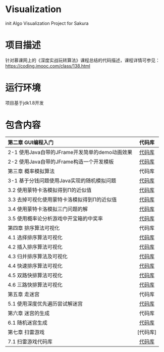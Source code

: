 # Visualization
init Algo Visualization Project for Sakura
# 项目描述
针对慕课网上的《深度实战玩转算法》课程总结的代码描述，课程详情可参见：https://coding.imooc.com/class/138.html
# 运行环境
项目基于jdk1.8开发
# 包含内容
| 第二章 GUI编程入门 | 代码库 | 
| :--- | :---: | 
| 2-1 使用Java自带的JFrame开发简单的demo动画效果 | [代码库](https://github.com/wangjiqing/Visualization-Algo-master/tree/master/JFrameDemo) |
| 2-2 使用Java自带的JFrame构造一个开发模板 | [代码库](https://github.com/wangjiqing/Visualization-Algo-master/tree/master/AlgoTemplate) |
| 第三章 概率模拟算法 | 代码库 | 
| 3-1 基于分钱问题使用Java实现的随机模拟问题 | [代码库](https://github.com/wangjiqing/Visualization-Algo-master/tree/master/MoneyProgram) |
| 3.2 使用蒙特卡洛模拟得到Π的近似值 | [代码库](https://github.com/wangjiqing/Visualization-Algo-master/tree/master/GetPIProgram) |
| 3.3 去掉可视化使用蒙特卡洛模拟得到Π的近似值 | [代码库](https://github.com/wangjiqing/Visualization-Algo-master/tree/master/PiEstimationWithoutRendering) |
| 3.4 使用蒙特卡洛模拟三门问题的解 |[代码库](https://github.com/wangjiqing/Visualization-Algo-master/tree/master/ThreeGatesProblem)|
| 3.5 使用概率论分析游戏中开宝箱的中奖率 | [代码库](https://github.com/wangjiqing/Visualization-Algo-master/tree/master/WinningPrize) |
| 第四章 排序算法可视化 | 代码库 |
| 4.1 选择排序算法可视化 |[代码库](https://github.com/wangjiqing/Visualization-Algo-master/tree/master/SelectionSortVisualization)|
| 4.2 插入排序算法可视化 | [代码库](https://github.com/wangjiqing/Visualization-Algo-master/tree/master/InsertionSortVisualization) |
| 4.3 归并排序算法及可视化 | [代码库](https://github.com/wangjiqing/Visualization-Algo-master/tree/master/MergeSortVisualization) |
| 4.4 快速排序算法可视化 | [代码库](https://github.com/wangjiqing/Visualization-Algo-master/tree/master/QuickSortVisualization) |
| 4.5 双路快排算法可视化 | [代码库](https://github.com/wangjiqing/Visualization-Algo-master/tree/master/TwoWaysQuickSort) |
| 4.6 三路快排算法可视化 | [代码库](https://github.com/wangjiqing/Visualization-Algo-master/tree/master/ThreeWaysQuickSort) |
| 第五章 走迷宫 | 代码库 |
| 5.1 使用深度优先遍历尝试解迷宫 | [代码库](https://github.com/wangjiqing/Visualization-Algo-master/tree/master/MazeSolver) |
| 第六章 迷宫的生成 | 代码库 |
| 6.1 随机迷宫生成 | [代码库](https://github.com/wangjiqing/Visualization-Algo-master/tree/master/MazeGeneration) |
| 第七章 扫雷游戏 | [代码库] |
| 7.1 扫雷游戏代码库 | [代码库](https://github.com/wangjiqing/Visualization-Algo-master/tree/master/MineSweeper) |
